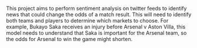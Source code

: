 This project aims to perform sentiment analysis on twitter feeds to identify news that could change the odds of a match result. This will need to identify both teams and players to determine which markets to choose. For example, Bukayo Saka receives an injury before Arsenal v Aston Villa, this model needs to understand that Saka is important for the Arsenal team, so the odds for Arsenal to win the game might shorten.
